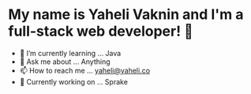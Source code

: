 # My name is Yaheli Vaknin and I'm a full-stack web developer! 👋
- 🌱 I’m currently learning ... Java
- 💬 Ask me about ... Anything
- 📫 How to reach me ... yaheli@yaheli.co
- 🔭 Currently working on ... Sprake

